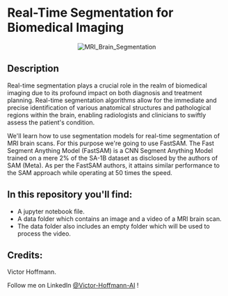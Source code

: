 # Real-Time Segmentation for Biomedical Imaging
<p align="center">
  <img src="https://github.com/VictorHoffmann1/FastSAM-Biomedical-Imaging/assets/107257366/ac87240f-093c-47a4-99f2-8a9132eb54c4" alt="MRI_Brain_Segmentation" />
</p>



## Description

Real-time segmentation plays a crucial role in the realm of biomedical imaging due to its profound impact on both diagnosis and treatment planning. Real-time segmentation algorithms allow for the immediate and precise identification of various anatomical structures and pathological regions within the brain, enabling radiologists and clinicians to swiftly assess the patient's condition.

We'll learn how to use segmentation models for real-time segmentation of MRI brain scans. For this purpose we're going to use FastSAM.
The Fast Segment Anything Model (FastSAM) is a CNN Segment Anything Model trained on a mere 2% of the SA-1B dataset as disclosed by the authors of SAM (Meta). As per the FastSAM authors, it attains similar performance to the SAM approach while operating at 50 times the speed.

## In this repository you'll find:

* A jupyter notebook file.
* A data folder which contains an image and a video of a MRI brain scan.
* The data folder also includes an empty folder which will be used to process the video.

## Credits: 

Victor Hoffmann.

Follow me on LinkedIn [@Victor-Hoffmann-AI](https://www.linkedin.com/in/victor-hoffmann-ai/) ! 
